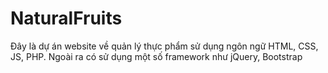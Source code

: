 # NaturalFruits
Đây là dự án website về quản lý thực phẩm sử dụng ngôn ngữ HTML, CSS, JS, PHP. Ngoài ra có sử dụng một số framework như jQuery, Bootstrap
